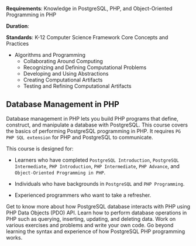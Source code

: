 **Requirements**: Knowledge in PostgreSQL, PHP, and Object-Oriented Programming in PHP 

**Duration**:

**Standards**: K-12 Computer Science Framework Core Concepts and Practices
* Algorithms and Programming
    - Collaborating Around Computing
    - Recognizing and Defining Computational Problems
    - Developing and Using Abstractions
    - Creating Computational Artifacts
    - Testing and Refining Computational Artifacts

## Database Management in PHP

Database management in PHP lets you build PHP programs that define, construct, and manipulate a database with PostgreSQL. This course covers the basics of performing PostgreSQL programming in PHP. It requires `PG PHP SQL extension` for PHP and PostgreSQL to communicate.

This course is designed for:

* Learners who have completed `PostgreSQL Introduction`, `PostgreSQL Intermediate`, `PHP Introduction`, `PHP Intermediate`, `PHP Advance`, and `Object-Oriented Programming in PHP`.

* Individuals who have backgrounds in `PostgreSQL` and `PHP Programming`.

* Experienced programmers who want to take a refresher.

Get to know more about how PostgreSQL database interacts with PHP using PHP Data Objects (PDO) API. Learn how to perform database operations in PHP such as querying, inserting, updating, and deleting data. Work on various exercises and problems and write your own code. Go beyond learning the syntax and experience of how PostgreSQL PHP programming works.
